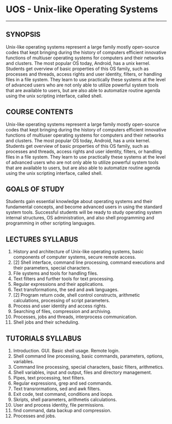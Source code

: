 # UOS - Unix-like Operating Systems

***


## SYNOPSIS
Unix-like operating systems represent a large family mostly open-source codes that kept bringing during the history of computers efficient innovative functions of multiuser operating systems for computers and their networks and clusters. The most popular OS today, Android, has a unix kernel. Students get overview of basic properties of this OS family, such as processes and threads, access rights and user identity, filters, or handling files in a file system. They learn to use practically these systems at the level of advanced users who are not only able to utilize powerful system tools that are available to users, but are also able to automatize routine agenda using the unix scripting interface, called shell.

## COURSE CONTENTS
Unix-like operating systems represent a large family mostly open-source codes that kept bringing during the history of computers efficient innovative functions of multiuser operating systems for computers and their networks and clusters. The most popular OS today, Android, has a unix kernel. Students get overview of basic properties of this OS family, such as processes and threads, access rights and user identity, filters, or handling files in a file system. They learn to use practically these systems at the level of advanced users who are not only able to utilize powerful system tools that are available to users, but are also able to automatize routine agenda using the unix scripting interface, called shell.

## GOALS OF STUDY
Students gain essential knowledge about operating systems and their fundamental concepts, and become advanced users in using the standard system tools. Successful students will be ready to study operating system internal structures, OS administration, and also shell programming and programming in other scripting languages.

## LECTURES SYLLABUS
1. History and architecture of Unix-like operating systems, basic components of computer systems, secure remote access.
2. [2] Shell interface, command line processing, command executions and their parameters, special characters.
4. File systems and tools for handling files.
5. Text filters and further tools for text processing.
6. Regular expressions and their applications.
7. Text transformations, the sed and awk languages.
8. [2] Program return code, shell control constructs, arithmetic calculations, processing of script parameters.
10. Process and user identity and access rights.
11. Searching of files, compression and archiving.
12. Processes, jobs and threads, interprocess communication.
13. Shell jobs and their scheduling.

## TUTORIALS SYLLABUS
1. Introduction. GUI. Basic shell usage. Remote login.
2. Shell command line processing, basic commands, parameters, options, variables.
3. Command line processing, special characters, basic filters, arithmetics.
4. Shell variables, input and output, files and directory management.
5. Pipes, text processing, text filters.
6. Regular expressions, grep and sed commands.
7. Text transrormations, sed and awk filters.
8. Exit code, test command, conditions and loops.
9. Skripts, shell parameters, arithmetis calculations.
10. User and process identity, file permissions.
11. find command, data backup and compression.
12. Processes and jobs.
